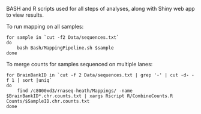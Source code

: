 BASH and R scripts used for all steps of analyses, along with Shiny web app to view results.

To run mapping on all samples:
```
for sample in `cut -f2 Data/sequences.txt`
do
    bash Bash/MappingPipeline.sh $sample
done
``` 

To merge counts for samples sequenced on multiple lanes:
```
for BrainBankID in `cut -f 2 Data/sequences.txt | grep '-' | cut -d- -f 1 | sort |uniq`
do
    find /c8000xd3/rnaseq-heath/Mappings/ -name $BrainBankID*.chr.counts.txt | xargs Rscript R/CombineCounts.R Counts/$SampleID.chr.counts.txt
done
```
